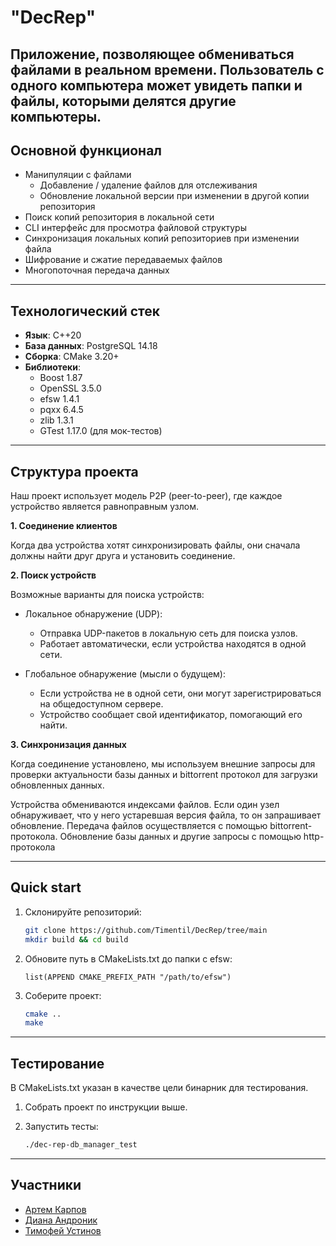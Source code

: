 # "DecRep" 

Приложение, позволяющее обмениваться файлами в реальном времени. 
Пользователь с одного компьютера может увидеть папки и файлы, которыми делятся другие компьютеры. 
---

## Основной функционал

- Манипуляции с файлами
  - Добавление / удаление файлов для отслеживания  
  - Обновление локальной версии при изменении в другой копии репозитория
- Поиск копий репозитория в локальной сети
- CLI интерфейс для просмотра файловой структуры
- Синхронизация локальных копий репозиториев при изменении файла
- Шифрование и сжатие передаваемых файлов
- Многопоточная передача данных

---

## Технологический стек
- **Язык**: С++20
- **База данных**: PostgreSQL 14.18
- **Сборка**: CMake 3.20+ 
- **Библиотеки**:
  - Boost 1.87
  - OpenSSL 3.5.0
  - efsw 1.4.1 
  - pqxx 6.4.5
  - zlib 1.3.1
  - GTest 1.17.0 (для мок-тестов)

---

## Структура проекта

Наш проект использует модель P2P (peer-to-peer), где каждое устройство является равноправным узлом.

**1. Соединение клиентов**

Когда два устройства хотят синхронизировать файлы, они сначала должны найти друг друга и установить соединение.

**2. Поиск устройств**

Возможные варианты для поиска устройств:
- Локальное обнаружение (UDP):
  - Отправка UDP-пакетов в локальную сеть для поиска узлов.
  - Работает автоматически, если устройства находятся в одной сети.

- Глобальное обнаружение (мысли о будущем):
  -  Если устройства не в одной сети, они могут зарегистрироваться на общедоступном сервере.
  -  Устройство сообщает свой идентификатор, помогающий его найти.

**3. Синхронизация данных**

Когда соединение установлено, мы используем внешние запросы для проверки актуальности базы данных и bittorrent протокол для загрузки обновленных данных.

Устройства обмениваются индексами файлов. Если один узел обнаруживает, что у него устаревшая версия файла, то он запрашивает обновление.
Передача файлов осуществляется с помощью bittorrent-протокола.
Обновление базы данных и другие запросы с помощью http-протокола


---

## Quick start
1. Склонируйте репозиторий:
   ```bash
   git clone https://github.com/Timentil/DecRep/tree/main
   mkdir build && cd build
   ```
2. Обновите путь в CMakeLists.txt до папки с efsw:
    ```
   list(APPEND CMAKE_PREFIX_PATH "/path/to/efsw")
    ```
3. Соберите проект:
   ```bash
   cmake .. 
   make 
   ```
---

## Тестирование

В CMakeLists.txt указан в качестве цели бинарник для тестирования.

1. Собрать проект по инструкции выше.

2. Запустить тесты:
    ```bash
    ./dec-rep-db_manager_test
    ```
---

## Участники
- [Артем Карпов](https://github.com/Timentil)
- [Диана Андроник](https://github.com/AndrDia)
- [Тимофей Устинов](https://github.com/timustinov)
